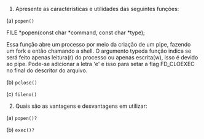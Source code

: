 1. Apresente as características e utilidades das seguintes funções:

(a) `popen()`

 FILE *popen(const char *command, const char *type);

Essa função abre um processo por meio da criação de um pipe, fazendo um fork e então chamando a shell. O argumento typeda função indica se será feito apenas leitura(r) do processo ou apenas escrita(w), isso é devido ao pipe. Pode-se adicionar a letra 'e' e isso para setar a flag FD_CLOEXEC no final do descritor do arquivo.

(b) `pclose()`

(c) `fileno()`

2. Quais são as vantagens e desvantagens em utilizar:

(a) `popen()?`

(b) `exec()?`
